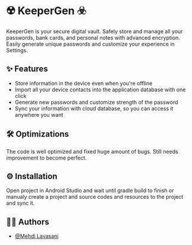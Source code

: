 
# ☢️ KeeperGen ☣️

KeeperGen is your secure digital vault. Safely store and manage all your passwords, bank cards, and personal notes with advanced encryption. Easily generate unique passwords and customize your experience in Settings.

## ✨ Features

- Store information in the device even when you're offline
- Import all your device contacts into the application database with one click
- Generate new passwords and customize strength of the password
- Sync your information with cloud database, so you can access it anywhere you want


## 🛠️ Optimizations

The code is well optimized and fixed huge amount of bugs.
Still needs improvement to become perfect.

## ⚙️ Installation

Open project in Android Studio and wait until gradle build to finish or manualy create a project and source codes and resources to the project and sync it.


## 👦🏾 Authors

- [@Mehdi Lavasani](https://github.com/mehdiprgm)
